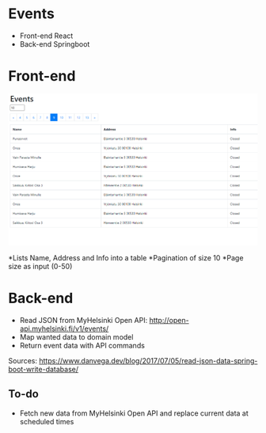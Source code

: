 # Events
* Front-end React
* Back-end Springboot

# Front-end
![](Images/events_front.PNG)

*Lists Name, Address and Info into a table
*Pagination of size 10
*Page size as input (0-50)

# Back-end

* Read JSON from MyHelsinki Open API: http://open-api.myhelsinki.fi/v1/events/
* Map wanted data to domain model
* Return event data with API commands

Sources: https://www.danvega.dev/blog/2017/07/05/read-json-data-spring-boot-write-database/

## To-do
* Fetch new data from MyHelsinki Open API and replace current data at scheduled times


